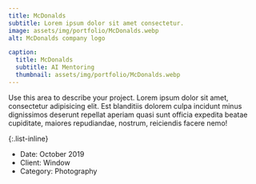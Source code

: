 ```yaml
---
title: McDonalds
subtitle: Lorem ipsum dolor sit amet consectetur.
image: assets/img/portfolio/McDonalds.webp
alt: McDonalds company logo

caption:
  title: McDonalds
  subtitle: AI Mentoring
  thumbnail: assets/img/portfolio/McDonalds.webp
---
```

Use this area to describe your project. Lorem ipsum dolor sit amet, consectetur adipisicing elit. Est blanditiis dolorem culpa incidunt minus dignissimos deserunt repellat aperiam quasi sunt officia expedita beatae cupiditate, maiores repudiandae, nostrum, reiciendis facere nemo!

{:.list-inline}
- Date: October 2019
- Client: Window
- Category: Photography

